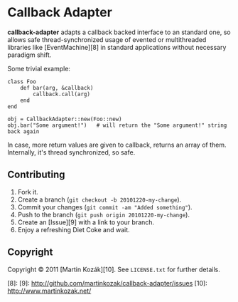 Callback Adapter
================

**callback-adapter** adapts a callback backed interface to an standard 
one, so allows safe thread-synchronized usage of evented or 
multithreaded libraries like [EventMachine][8] in standard applications 
without necessary paradigm shift. 

Some trivial example:

    class Foo
        def bar(arg, &callback)
            callback.call(arg)
        end
    end
    
    obj = CallbackAdapter::new(Foo::new)
    obj.bar("Some argument!")   # will return the "Some argument!" string back again

In case, more return values are given to callback, returns an array
of them. Internally, it's thread synchronized, so safe.

Contributing
------------

1. Fork it.
2. Create a branch (`git checkout -b 20101220-my-change`).
3. Commit your changes (`git commit -am "Added something"`).
4. Push to the branch (`git push origin 20101220-my-change`).
5. Create an [Issue][9] with a link to your branch.
6. Enjoy a refreshing Diet Coke and wait.


Copyright
---------

Copyright &copy; 2011 [Martin Kozák][10]. See `LICENSE.txt` for
further details.

[8]:
[9]: http://github.com/martinkozak/callback-adapter/issues
[10]: http://www.martinkozak.net/
